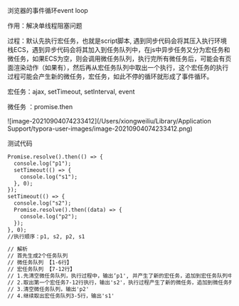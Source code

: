 浏览器的事件循环event loop

作用：解决单线程阻塞问题

过程：默认先执行宏任务，也就是script脚本, 遇到同步代码会将其压入执行环境栈ECS，遇到异步代码会将其加入到任务队列中，在js中异步任务又分为宏任务和微任务，如果ECS为空，则会调用微任务队列，执行完所有微任务后，可能会有页面渲染动作（如果有），然后再从宏任务队列中取出一个执行，这个宏任务的执行过程可能会产生新的微任务，宏任务，如此不停的循环就形成了事件循环。

宏任务：ajax, setTimeout, setInterval, event

微任务 ：promise.then

![image-20210904074233412](/Users/xiongweiliu/Library/Application Support/typora-user-images/image-20210904074233412.png)



测试代码

```html
Promise.resolve().then(() => {
  console.log("p1");
  setTimeout(() => {
    console.log("s1");
  }, 0);
});
setTimeout(() => {
  console.log("s2");
  Promise.resolve().then((data) => {
    console.log("p2");
  });
}, 0);
//执行顺序：p1, s2, p2, s1

// 解析
// 首先生成2个任务队列
// 微任务队列 【1-6行】
// 宏任务队列 【7-12行】
// 1.先清空微任务队列，执行过程中，输出‘p1', 并产生了新的宏任务，追加到宏任务队列中【7-12行， 3-5行】
// 2.取出第一个宏任务7-12行执行，输出's2'，执行过程产生了新的微任务，追加到微任务列表中【9-11行】
// 3.清空微任务队列，输出'p2'
// 4.继续取出宏任务队列3-5行，输出's1'
```

